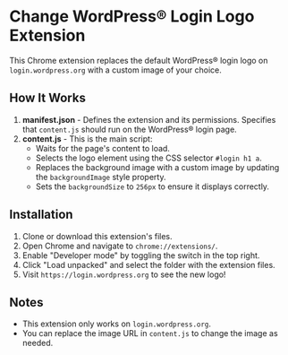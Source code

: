 # Change WordPress® Login Logo Extension

This Chrome extension replaces the default WordPress® login logo on `login.wordpress.org` with a custom image of your choice.

## How It Works

1. **manifest.json** - Defines the extension and its permissions. Specifies that `content.js` should run on the WordPress® login page.
2. **content.js** - This is the main script:
   - Waits for the page's content to load.
   - Selects the logo element using the CSS selector `#login h1 a`.
   - Replaces the background image with a custom image by updating the `backgroundImage` style property.
   - Sets the `backgroundSize` to `256px` to ensure it displays correctly.

## Installation

1. Clone or download this extension's files.
2. Open Chrome and navigate to `chrome://extensions/`.
3. Enable "Developer mode" by toggling the switch in the top right.
4. Click "Load unpacked" and select the folder with the extension files.
5. Visit `https://login.wordpress.org` to see the new logo!

## Notes

- This extension only works on `login.wordpress.org`.
- You can replace the image URL in `content.js` to change the image as needed.
